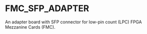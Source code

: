 # FMC_SFP_ADAPTER
An adapter board with SFP connector for low-pin count (LPC) FPGA Mezzanine Cards (FMC).
